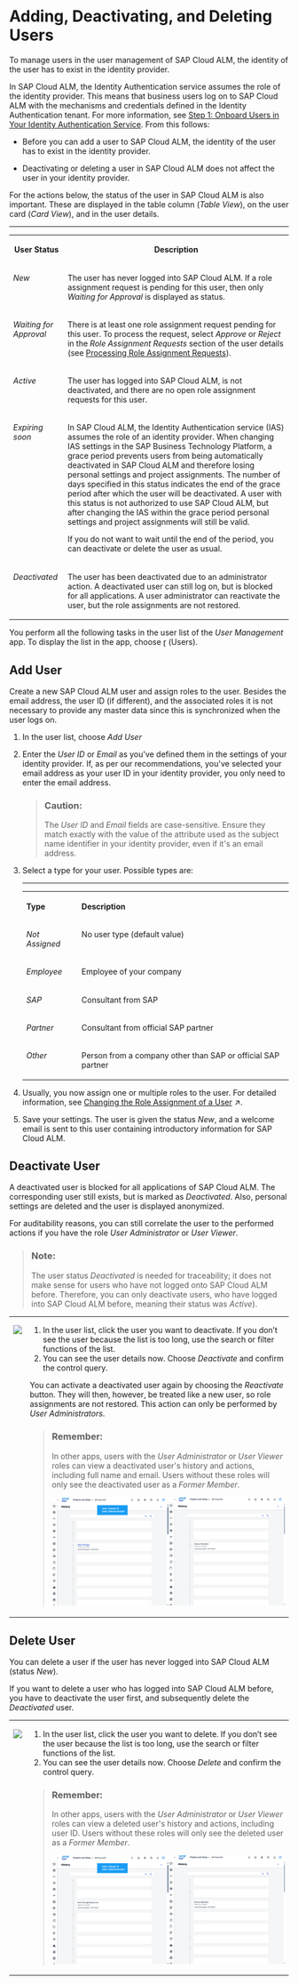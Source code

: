 <!-- loioeaa4cab46776453caf998cd26484fe18 -->

<link rel="stylesheet" type="text/css" href="css/sap-icons.css"/>

# Adding, Deactivating, and Deleting Users

To manage users in the user management of SAP Cloud ALM, the identity of the user has to exist in the identity provider.

In SAP Cloud ALM, the Identity Authentication service assumes the role of the identity provider. This means that business users log on to SAP Cloud ALM with the mechanisms and credentials defined in the Identity Authentication tenant. For more information, see [Step 1: Onboard Users in Your Identity Authentication Service](https://help.sap.com/docs/cloud-alm/setup-administration/user-onboarding). From this follows:

-   Before you can add a user to SAP Cloud ALM, the identity of the user has to exist in the identity provider.

-   Deactivating or deleting a user in SAP Cloud ALM does not affect the user in your identity provider.


For the actions below, the status of the user in SAP Cloud ALM is also important. These are displayed in the table column \(*Table View*\), on the user card \(*Card View*\), and in the user details.

****


<table>
<tr>
<th valign="top">

User Status

</th>
<th valign="top">

Description

</th>
</tr>
<tr>
<td valign="top">

*New* 

</td>
<td valign="top">

The user has never logged into SAP Cloud ALM. If a role assignment request is pending for this user, then only *Waiting for Approval* is displayed as status.

</td>
</tr>
<tr>
<td valign="top">

*Waiting for Approval* 

</td>
<td valign="top">

There is at least one role assignment request pending for this user. To process the request, select *Approve* or *Reject* in the *Role Assignment Requests* section of the user details \(see [Processing Role Assignment Requests](processing-role-assignment-requests-3a0cad5.md)\).

</td>
</tr>
<tr>
<td valign="top">

*Active* 

</td>
<td valign="top">

The user has logged into SAP Cloud ALM, is not deactivated, and there are no open role assignment requests for this user.

</td>
</tr>
<tr>
<td valign="top">

*Expiring soon* 

</td>
<td valign="top">

In SAP Cloud ALM, the Identity Authentication service \(IAS\) assumes the role of an identity provider. When changing IAS settings in the SAP Business Technology Platform, a grace period prevents users from being automatically deactivated in SAP Cloud ALM and therefore losing personal settings and project assignments. The number of days specified in this status indicates the end of the grace period after which the user will be deactivated. A user with this status is not authorized to use SAP Cloud ALM, but after changing the IAS within the grace period personal settings and project assignments will still be valid.

If you do not want to wait until the end of the period, you can deactivate or delete the user as usual.

</td>
</tr>
<tr>
<td valign="top">

*Deactivated* 

</td>
<td valign="top">

The user has been deactivated due to an administrator action. A deactivated user can still log on, but is blocked for all applications. A user administrator can reactivate the user, but the role assignments are not restored.

</td>
</tr>
</table>

You perform all the following tasks in the user list of the *User Management* app. To display the list in the app, choose <span class="SAP-icons-V5"></span> \(Users\).



<a name="loioeaa4cab46776453caf998cd26484fe18__section_lsq_y3n_4wb"/>

## Add User

Create a new SAP Cloud ALM user and assign roles to the user. Besides the email address, the user ID \(if different\), and the associated roles it is not necessary to provide any master data since this is synchronized when the user logs on.

1.  In the user list, choose *Add User*

2.  Enter the *User ID* or *Email* as you've defined them in the settings of your identity provider. If, as per our recommendations, you've selected your email address as your user ID in your identity provider, you only need to enter the email address.

    > ### Caution:  
    > The *User ID* and *Email* fields are case-sensitive. Ensure they match exactly with the value of the attribute used as the subject name identifier in your identity provider, even if it's an email address.

3.  Select a type for your user. Possible types are:

    ****


    <table>
    <tr>
    <th valign="top">

    Type
    
    </th>
    <th valign="top">

    Description
    
    </th>
    </tr>
    <tr>
    <td valign="top">
    
    *Not Assigned* 
    
    </td>
    <td valign="top">
    
    No user type \(default value\)
    
    </td>
    </tr>
    <tr>
    <td valign="top">
    
    *Employee* 
    
    </td>
    <td valign="top">
    
    Employee of your company
    
    </td>
    </tr>
    <tr>
    <td valign="top">
    
    *SAP* 
    
    </td>
    <td valign="top">
    
    Consultant from SAP
    
    </td>
    </tr>
    <tr>
    <td valign="top">
    
    *Partner* 
    
    </td>
    <td valign="top">
    
    Consultant from official SAP partner
    
    </td>
    </tr>
    <tr>
    <td valign="top">
    
    *Other* 
    
    </td>
    <td valign="top">
    
    Person from a company other than SAP or official SAP partner
    
    </td>
    </tr>
    </table>
    
4.  Usually, you now assign one or multiple roles to the user. For detailed information, see [Changing the Role Assignment of a User](https://help.sap.com/viewer/877c96cf971648b09ee0d0a64f7f4fef/latest/en-US/63c3a1399cff436db56bbd4b709b0610.html "As a user manager, you can assign roles of different SAP Cloud ALM capabilities to specific users.") :arrow_upper_right:.

5.  Save your settings. The user is given the status *New*, and a welcome email is sent to this user containing introductory information for SAP Cloud ALM.




<a name="loioeaa4cab46776453caf998cd26484fe18__section_odz_y3n_4wb"/>

## Deactivate User

A deactivated user is blocked for all applications of SAP Cloud ALM. The corresponding user still exists, but is marked as *Deactivated*. Also, personal settings are deleted and the user is displayed anonymized.

For auditability reasons, you can still correlate the user to the performed actions if you have the role *User Administrator* or *User Viewer*.

> ### Note:  
> The user status *Deactivated* is needed for traceability; it does not make sense for users who have not logged onto SAP Cloud ALM before. Therefore, you can only deactivate users, who have logged into SAP Cloud ALM before, meaning their status was *Active*\).


<table>
<tr>
<td valign="top">

![](images/Deactivate_User_ec63331.gif)

</td>
<td valign="top">

1.  In the user list, click the user you want to deactivate. If you don’t see the user because the list is too long, use the search or filter functions of the list.
2.  You can see the user details now. Choose *Deactivate* and confirm the control query.


You can activate a deactivated user again by choosing the *Reactivate* button. They will then, however, be treated like a new user, so role assignments are not restored. This action can only be performed by *User Administrators*.

> ### Remember:  
> In other apps, users with the *User Administrator* or *User Viewer* roles can view a deactivated user's history and actions, including full name and email. Users without these roles will only see the deactivated user as a *Former Member*.
> 
> ![](images/User_History_Deactivated_User_b1ca91c.png)



</td>
</tr>
</table>



<a name="loioeaa4cab46776453caf998cd26484fe18__section_e2d_z3n_4wb"/>

## Delete User

You can delete a user if the user has never logged into SAP Cloud ALM \(status *New*\).

If you want to delete a user who has logged into SAP Cloud ALM before, you have to deactivate the user first, and subsequently delete the *Deactivated* user.


<table>
<tr>
<td valign="top">

![](images/GIF_Delete_User_d821990.gif)

</td>
<td valign="top">

1.  In the user list, click the user you want to delete. If you don’t see the user because the list is too long, use the search or filter functions of the list.
2.  You can see the user details now. Choose *Delete* and confirm the control query.


> ### Remember:  
> In other apps, users with the *User Administrator* or *User Viewer* roles can view a deleted user's history and actions, including user ID. Users without these roles will only see the deleted user as a *Former Member*.
> 
> ![](images/User_History_Deleted_User_f0ae10c.png)



</td>
</tr>
</table>

